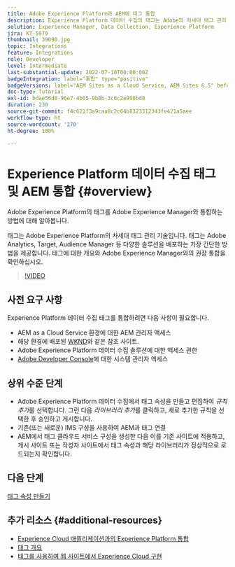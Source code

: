 ```yaml
---
title: Adobe Experience Platform과 AEM에 태그 통합
description: Experience Platform 데이터 수집의 태그는 Adobe의 차세대 태그 관리 솔루션으로 Adobe Analytics, Target, Audience Manager 및 다양한 솔루션을 배포하는 최고의 방법입니다. Adobe Experience Platform의 태그에 대한 개요와 Adobe Experience Manager와의 권장 통합을 확인하십시오.
solution: Experience Manager, Data Collection, Experience Platform
jira: KT-5979
thumbnail: 39090.jpg
topic: Integrations
feature: Integrations
role: Developer
level: Intermediate
last-substantial-update: 2022-07-10T00:00:00Z
badgeIntegration: label="통합" type="positive"
badgeVersions: label="AEM Sites as a Cloud Service, AEM Sites 6.5" before-title="false"
doc-type: Tutorial
exl-id: bdae56d8-96e7-4b05-9b8b-3c6c2e998bd8
duration: 230
source-git-commit: f4c621f3a9caa8c2c64b8323312343fe421a5aee
workflow-type: ht
source-wordcount: '270'
ht-degree: 100%

---
```


# Experience Platform 데이터 수집 태그 및 AEM 통합 {#overview}

Adobe Experience Platform의 태그를 Adobe Experience Manager와 통합하는 방법에 대해 알아봅니다.

태그는 Adobe Experience Platform의 차세대 태그 관리 기술입니다. 태그는 Adobe Analytics, Target, Audience Manager 등 다양한 솔루션을 배포하는 가장 간단한 방법을 제공합니다. 태그에 대한 개요와 Adobe Experience Manager와의 권장 통합을 확인하십시오.

>[!VIDEO](https://video.tv.adobe.com/v/3445207?quality=12&learn=on&captions=kor)

## 사전 요구 사항

Experience Platform 데이터 수집 태그를 통합하려면 다음 사항이 필요합니다.

+ AEM as a Cloud Service 환경에 대한 AEM 관리자 액세스
+ 해당 환경에 배포된 [WKND](https://github.com/adobe/aem-guides-wknd)와 같은 참조 사이트.
+ Adobe Experience Platform 데이터 수집 솔루션에 대한 액세스 권한
+ [Adobe Developer Console](https://developer.adobe.com/developer-console/)에 대한 시스템 관리자 액세스


## 상위 수준 단계

+ Adobe Experience Platform 데이터 수집에서 태그 속성을 만들고 편집하여 _규칙 추가_&#x200B;를 선택합니다. 그런 다음 _라이브러리 추가_&#x200B;를 클릭하고, 새로 추가한 규칙을 선택한 후 승인하고 게시합니다.
+ 기존(또는 새로운) IMS 구성을 사용하여 AEM과 태그 연결
+ AEM에서 태그 클라우드 서비스 구성을 생성한 다음 이를 기존 사이트에 적용하고, 게시 사이트 또는 작성자 사이트에서 태그 속성과 해당 라이브러리가 정상적으로 로드되는지 확인합니다.

## 다음 단계

[태그 속성 만들기](create-tag-property.md)

## 추가 리소스 {#additional-resources}

+ [Experience Cloud 애플리케이션과의 Experience Platform 통합](https://experienceleague.adobe.com/docs/platform-learn/tutorials/intro-to-platform/integrations-with-experience-cloud-applications.html?lang=ko)
+ [태그 개요](https://experienceleague.adobe.com/docs/experience-platform/tags/home.html?lang=ko)
+ [태그를 사용하여 웹 사이트에서 Experience Cloud 구현](https://experienceleague.adobe.com/docs/platform-learn/implement-in-websites/overview.html?lang=ko)
